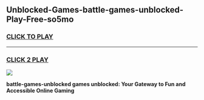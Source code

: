 
## Unblocked-Games-battle-games-unblocked-Play-Free-so5mo
<h3>
<a href="https://premium76.site?title=battle-games-unblocked&ref=20A">CLICK TO PLAY</a></h3>
<hr>

<h3>
<a href="https://premium76.site?title=battle-games-unblocked&ref=20A">CLICK 2 PLAY</a>
  
</h3>

<a href="https://premium76.site?title=battle-games-unblocked&ref=20A"><img src="https://clearcache.store/games.png"></a>


**battle-games-unblocked games unblocked: Your Gateway to Fun and Accessible Online Gaming**
